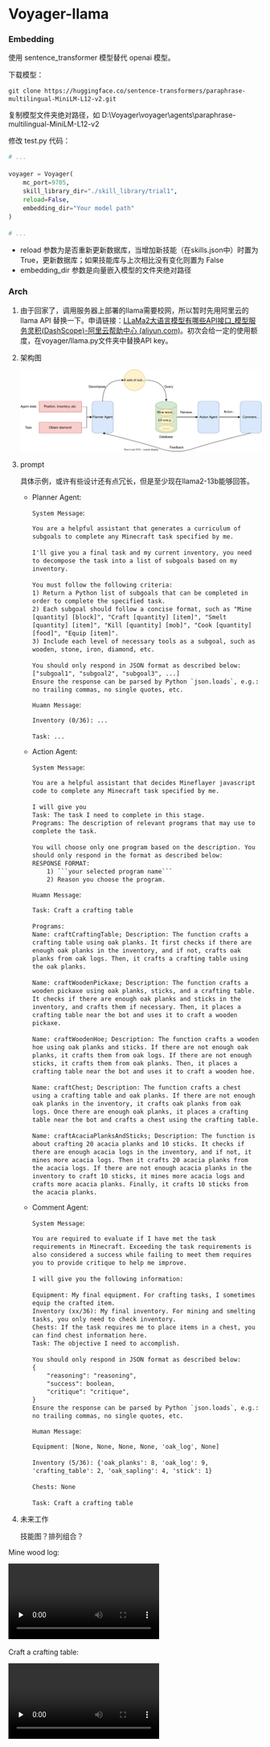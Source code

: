 # Voyager-llama

### Embedding

使用 sentence_transformer 模型替代 openai 模型。

下载模型：

```git
git clone https://huggingface.co/sentence-transformers/paraphrase-multilingual-MiniLM-L12-v2.git
```

复制模型文件夹绝对路径，如 D:\\Voyager\\voyager\\agents\\paraphrase-multilingual-MiniLM-L12-v2

修改 test.py 代码：

```python
# ...

voyager = Voyager(
    mc_port=9705,
    skill_library_dir="./skill_library/trial1",
    reload=False,
    embedding_dir="Your model path"
)

# ...
```

- reload 参数为是否重新更新数据库，当增加新技能（在skills.json中）时置为 True，更新数据库；如果技能库与上次相比没有变化则置为 False
- embedding_dir 参数是向量嵌入模型的文件夹绝对路径



### Arch


1. 由于回家了，调用服务器上部署的llama需要校网，所以暂时先用阿里云的llama API 替换一下。申请链接：[LLaMa2大语言模型有哪些API接口_模型服务灵积(DashScope)-阿里云帮助中心 (aliyun.com)](https://help.aliyun.com/zh/dashscope/developer-reference/api-details-11)。初次会给一定的使用额度，在voyager/llama.py文件夹中替换API key。

2. 架构图

   ![](./images/arch.svg)

3. prompt

   具体示例，或许有些设计还有点冗长，但是至少现在llama2-13b能够回答。

   - Planner Agent:

     `System Message`:

     ```
     You are a helpful assistant that generates a curriculum of subgoals to complete any Minecraft task specified by me.
     
     I'll give you a final task and my current inventory, you need to decompose the task into a list of subgoals based on my inventory.
     
     You must follow the following criteria:
     1) Return a Python list of subgoals that can be completed in order to complete the specified task.
     2) Each subgoal should follow a concise format, such as "Mine [quantity] [block]", "Craft [quantity] [item]", "Smelt [quantity] [item]", "Kill [quantity] [mob]", "Cook [quantity] [food]", "Equip [item]".
     3) Include each level of necessary tools as a subgoal, such as wooden, stone, iron, diamond, etc.
     
     You should only respond in JSON format as described below:
     ["subgoal1", "subgoal2", "subgoal3", ...]
     Ensure the response can be parsed by Python `json.loads`, e.g.: no trailing commas, no single quotes, etc.
     ```

     `Huamn Message`:

     ```
     Inventory (0/36): ...
     
     Task: ...
     ```

   - Action Agent:

     `System Message`:

     ```
     You are a helpful assistant that decides Mineflayer javascript code to complete any Minecraft task specified by me.
     
     I will give you
     Task: The task I need to complete in this stage.
     Programs: The description of relevant programs that may use to complete the task.
     
     You will choose only one program based on the description. You should only respond in the format as described below:
     RESPONSE FORMAT:
         1) ```your selected program name```
         2) Reason you choose the program.
     ```

     `Huamn Message`:

     ```
     Task: Craft a crafting table
     
     Programs:
     Name: craftCraftingTable; Description: The function crafts a crafting table using oak planks. It first checks if there are enough oak planks in the inventory, and if not, crafts oak planks from oak logs. Then, it crafts a crafting table using the oak planks.
     
     Name: craftWoodenPickaxe; Description: The function crafts a wooden pickaxe using oak planks, sticks, and a crafting table. It checks if there are enough oak planks and sticks in the inventory, and crafts them if necessary. Then, it places a crafting table near the bot and uses it to craft a wooden pickaxe.
     
     Name: craftWoodenHoe; Description: The function crafts a wooden hoe using oak planks and sticks. If there are not enough oak planks, it crafts them from oak logs. If there are not enough sticks, it crafts them from oak planks. Then, it places a crafting table near the bot and uses it to craft a wooden hoe.
     
     Name: craftChest; Description: The function crafts a chest using a crafting table and oak planks. If there are not enough oak planks in the inventory, it crafts oak planks from oak logs. Once there are enough oak planks, it places a crafting table near the bot and crafts a chest using the crafting table.
     
     Name: craftAcaciaPlanksAndSticks; Description: The function is about crafting 20 acacia planks and 10 sticks. It checks if there are enough acacia logs in the inventory, and if not, it mines more acacia logs. Then it crafts 20 acacia planks from the acacia logs. If there are not enough acacia planks in the inventory to craft 10 sticks, it mines more acacia logs and crafts more acacia planks. Finally, it crafts 10 sticks from the acacia planks.
     ```

   - Comment Agent:

     `System Message`:

     ```
     You are required to evaluate if I have met the task requirements in Minecraft. Exceeding the task requirements is also considered a success while failing to meet them requires you to provide critique to help me improve.
     
     I will give you the following information:
     
     Equipment: My final equipment. For crafting tasks, I sometimes equip the crafted item.
     Inventory (xx/36): My final inventory. For mining and smelting tasks, you only need to check inventory.
     Chests: If the task requires me to place items in a chest, you can find chest information here.
     Task: The objective I need to accomplish.
     
     You should only respond in JSON format as described below:
     {
         "reasoning": "reasoning",
         "success": boolean,
         "critique": "critique",
     }
     Ensure the response can be parsed by Python `json.loads`, e.g.: no trailing commas, no single quotes, etc.
     ```

     `Human Message`:

     ```
     Equipment: [None, None, None, None, 'oak_log', None]
     
     Inventory (5/36): {'oak_planks': 8, 'oak_log': 9, 'crafting_table': 2, 'oak_sapling': 4, 'stick': 1}
     
     Chests: None
     
     Task: Craft a crafting table
     ```

4. 未来工作

   技能图？排列组合？



Mine wood log:

<div>
    <video id="video" controls="" preload="none" poster="">
  <source id="webm" src="./images/MineWoodLog.webm" type="video/webm">
</videos>
</div>



Craft a crafting table:

<div>
<video id="video" controls="" preload="none" poster="">
      <source id="webm" src="./images/CraftTable.webm" type="video/webm">
	</videos>
</div>
